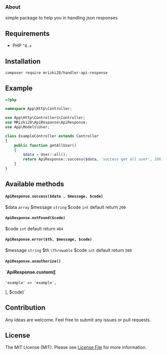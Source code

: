 ### About
simple package to help you in handling json responses

## Requirements

- PHP `^8.x`


## Installation
```bash
composer require mrizki28/handler-api-response
```

## Example

```php
<?php

namespace App\Http\Controller;

use App\Http\Controllers\Controller;
use MRizki28\ApiResponse\ApiResponse;
use App\Models\User;

class ExampleController extends Controller
{
    public function getAllUser()
    {
        $data = User::all();
        return ApiResponse::success($data, 'success get all user', 200);
    }
}
```

## Available methods
#### `ApiResponse.success($data , $message, $code)`
$data `array`
$message `string`
$code `int` default return `200`

#### `ApiResponse.notFound($code)`
$code `int` default return `404`

#### `ApiResponse.error($th, $message, $code)`
$message `string`
$th `\Throwable`
$code `int` default return `500`

#### `ApiResponse.unauthorize()`

#### `ApiResponse.custom([
    'example' => 'example',
], $code)`

## Contribution

Any ideas are welcome. Feel free to submit any issues or pull requests.

## License

The MIT License (MIT). Please see [License File](LICENSE) for more information.

